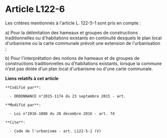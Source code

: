 # Article L122-6

Les critères mentionnés à l'article L. 122-5-1 sont pris en compte : 

a) Pour la délimitation des hameaux et groupes de constructions traditionnelles ou d'habitations existants en continuité
desquels le plan local d'urbanisme ou la carte communale prévoit une extension de l'urbanisation ; 

b) Pour l'interprétation des notions de hameaux et de groupes de constructions traditionnelles ou d'habitations existants,
lorsque la commune n'est pas dotée d'un plan local d'urbanisme ou d'une carte communale.

**Liens relatifs à cet article**

	**Codifié par**:

	  - ORDONNANCE n°2015-1174 du 23 septembre 2015 - art.

	**Modifié par**:

	  - Loi n°2016-1888 du 28 décembre 2016 - art. 74

	**Cite**:

	  - Code de l'urbanisme - art. L122-5-1 (V)
